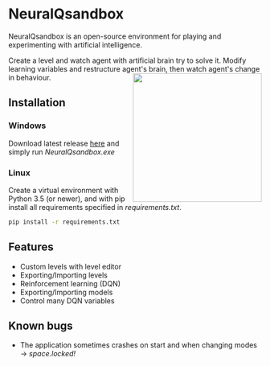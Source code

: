# NeuralQsandbox

NeuralQsandbox is an open-source environment for playing and experimenting with artificial intelligence. 

Create a level and watch agent with artificial brain try to solve it. Modify learning variables and restructure agent's brain, then watch agent's change in behaviour. 
<img align="right" height="256" src="https://raw.githubusercontent.com/Komarovec/NeuralQsandbox/master/icon.png"/>

## Installation

### Windows
Download latest release [here](https://github.com/Komarovec/NeuralQsandbox/releases) and simply run *NeuralQsandbox.exe*

### Linux
Create a virtual environment with Python 3.5 (or newer), and with pip install all requirements specified in *requirements.txt*.

```bash
pip install -r requirements.txt
```

## Features
- Custom levels with level editor
- Exporting/Importing levels
- Reinforcement learning (DQN)
- Exporting/Importing models
- Control many DQN variables

## Known bugs
- The application sometimes crashes on start and when changing modes -> *space.locked!*

